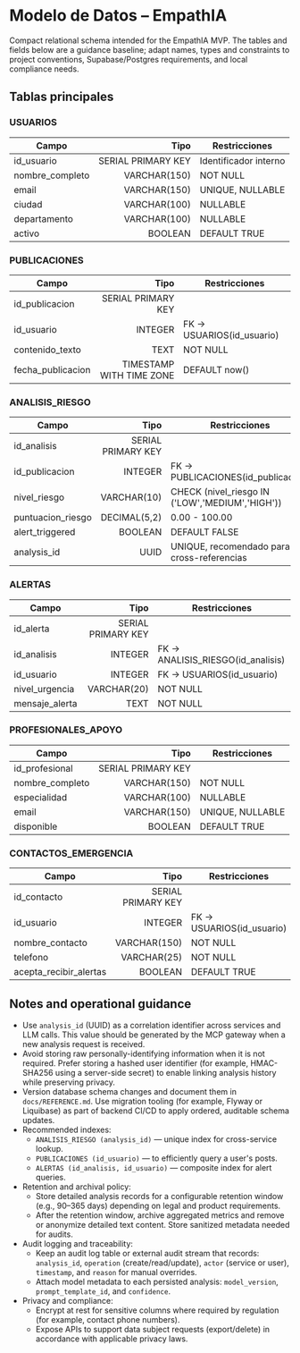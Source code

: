 # Modelo de Datos – EmpathIA

Compact relational schema intended for the EmpathIA MVP. The tables and fields below are a guidance baseline; adapt names, types and constraints to project conventions, Supabase/Postgres requirements, and local compliance needs.

## Tablas principales

### USUARIOS
| Campo | Tipo | Restricciones |
|---|---:|---|
| id_usuario | SERIAL PRIMARY KEY | Identificador interno |
| nombre_completo | VARCHAR(150) | NOT NULL |
| email | VARCHAR(150) | UNIQUE, NULLABLE |
| ciudad | VARCHAR(100) | NULLABLE |
| departamento | VARCHAR(100) | NULLABLE |
| activo | BOOLEAN | DEFAULT TRUE |

### PUBLICACIONES
| Campo | Tipo | Restricciones |
|---|---:|---|
| id_publicacion | SERIAL PRIMARY KEY | |
| id_usuario | INTEGER | FK → USUARIOS(id_usuario) |
| contenido_texto | TEXT | NOT NULL |
| fecha_publicacion | TIMESTAMP WITH TIME ZONE | DEFAULT now() |

### ANALISIS_RIESGO
| Campo | Tipo | Restricciones |
|---|---:|---|
| id_analisis | SERIAL PRIMARY KEY | |
| id_publicacion | INTEGER | FK → PUBLICACIONES(id_publicacion) |
| nivel_riesgo | VARCHAR(10) | CHECK (nivel_riesgo IN ('LOW','MEDIUM','HIGH')) |
| puntuacion_riesgo | DECIMAL(5,2) | 0.00 - 100.00 |
| alert_triggered | BOOLEAN | DEFAULT FALSE |
| analysis_id | UUID | UNIQUE, recomendado para cross-referencias |

### ALERTAS
| Campo | Tipo | Restricciones |
|---|---:|---|
| id_alerta | SERIAL PRIMARY KEY | |
| id_analisis | INTEGER | FK → ANALISIS_RIESGO(id_analisis) |
| id_usuario | INTEGER | FK → USUARIOS(id_usuario) |
| nivel_urgencia | VARCHAR(20) | NOT NULL |
| mensaje_alerta | TEXT | NOT NULL |

### PROFESIONALES_APOYO
| Campo | Tipo | Restricciones |
|---|---:|---|
| id_profesional | SERIAL PRIMARY KEY | |
| nombre_completo | VARCHAR(150) | NOT NULL |
| especialidad | VARCHAR(100) | NULLABLE |
| email | VARCHAR(150) | UNIQUE, NULLABLE |
| disponible | BOOLEAN | DEFAULT TRUE |

### CONTACTOS_EMERGENCIA
| Campo | Tipo | Restricciones |
|---|---:|---|
| id_contacto | SERIAL PRIMARY KEY | |
| id_usuario | INTEGER | FK → USUARIOS(id_usuario) |
| nombre_contacto | VARCHAR(150) | NOT NULL |
| telefono | VARCHAR(25) | NOT NULL |
| acepta_recibir_alertas | BOOLEAN | DEFAULT TRUE |

## Notes and operational guidance

- Use `analysis_id` (UUID) as a correlation identifier across services and LLM calls. This value should be generated by the MCP gateway when a new analysis request is received.
- Avoid storing raw personally-identifying information when it is not required. Prefer storing a hashed user identifier (for example, HMAC-SHA256 using a server-side secret) to enable linking analysis history while preserving privacy.
- Version database schema changes and document them in `docs/REFERENCE.md`. Use migration tooling (for example, Flyway or Liquibase) as part of backend CI/CD to apply ordered, auditable schema updates.
- Recommended indexes:
	- `ANALISIS_RIESGO (analysis_id)` — unique index for cross-service lookup.
	- `PUBLICACIONES (id_usuario)` — to efficiently query a user's posts.
	- `ALERTAS (id_analisis, id_usuario)` — composite index for alert queries.
- Retention and archival policy:
	- Store detailed analysis records for a configurable retention window (e.g., 90–365 days) depending on legal and product requirements.
	- After the retention window, archive aggregated metrics and remove or anonymize detailed text content. Store sanitized metadata needed for audits.
- Audit logging and traceability:
	- Keep an audit log table or external audit stream that records: `analysis_id`, `operation` (create/read/update), `actor` (service or user), `timestamp`, and `reason` for manual overrides.
	- Attach model metadata to each persisted analysis: `model_version`, `prompt_template_id`, and `confidence`.
- Privacy and compliance:
	- Encrypt at rest for sensitive columns where required by regulation (for example, contact phone numbers).
	- Expose APIs to support data subject requests (export/delete) in accordance with applicable privacy laws.

